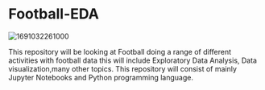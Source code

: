 # Football-EDA

![1691032261000](https://github.com/soham7998/Football-EDA/assets/112894790/999b14a7-6671-413a-a7de-7350a812e4f6)

This repository will be looking at Football doing a range of different activities with football data this will include Exploratory Data Analysis, Data visualization,many other topics. This repository will consist of mainly Jupyter Notebooks and Python programming language.
